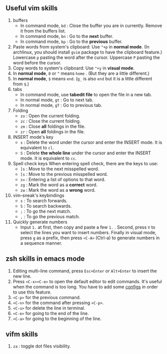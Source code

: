 ## Useful vim skills

1. buffers
    - In command mode, `bd` : Close the buffer you are in currently. Remove it from the buffers list.
    - In command mode, `bn` : Go to the **next** buffer.
    - In command mode, `bp` : Go to the **previous** buffer.
2. Paste words from system's clipboard: Use `"+p` in **normal mode**. (In archlinux, you should install `gvim` package to have the clipboard feature.) Lowercase `p` pasting the word after the cursor. Uppercase `P` pasting the word before the cursor.
3. Copy words to system's clipboard: Use `"+y` in **visual mode**.
4. In **normal mode**, `0` or `^` means `home` . (But they are a little different.)
5. In **normal mode**, `$` means `end`. (`g_` is also `end` but it is a little different from `$`.)
6. tabs 
    - In command mode, use **tabedit file** to open the file in a new tab.
    - In normal mode, `gt` : Go to next tab.
    - In normal mode, `gT` : Go to previous tab.
7. Folding
    - `zo` : Open the current folding.
    - `zc` : Close the current folding.
    - `zm` : Close **all** foldings in the file.
    - `zr` : Open **all** foldings in the file.
8. INSERT mode's key
    - `s` : Delete the word under the cursor and enter the INSERT mode. It is equivalent to `cl`.
    - `S` : Delete **the whole line** under the cursor and enter the INSERT mode. It is equivalent to `cc`.
9. Spell check keys
When entering spell check, there are the keys to use:
    - `]s` : Move to the next misspelled word.
    - `[s` : Move to the previous misspelled word.
    - `z=` : Entering a list of options to that word.
    - `zg` : Mark the word as a **correct** word.
    - `zw` : Mark the word as a **wrong** word.
10. vim-sneak's keybindings
    - `s` : To search forwards.
    - `S` : To search backwards. 
    - `;` : To go the next match.
    - `,` : To go the previous match.
11. Quickly generate numbers
    - Input `1.` at first, then copy and paste a few `1.` . Second, press `V` to select the lines you want to insert numbers. Finally in visual mode, press `g` as a prefix, then press `<C-A>` (Ctrl-a) to generate numbers in a sequence manner. 
## zsh skills in emacs mode

1. Editing multi-line command, press `Esc+Enter` or `Alt+Enter` to insert the new line.
2. Press `<C-x><C-e>` to open the default editor to edit commands. It's useful when the command is too long. You have to add some [configs][] in order to use this feature.
3. `<C-p>` for the previous command.
4. `<C-n>` for the command after pressing `<C-p>`.
5. `<C-u>` for delete the line in terminal.
6. `<C-e>` for going to the end of the line.
7. `<C-a>` for going to the beginning of the line.

[configs]: https://github.com/tkuwill/willdezenbookArch_dotfiles/blob/master/.config/.zshrc#L111

## vifm skills

1. `za` : toggle dot files visibility.
 
